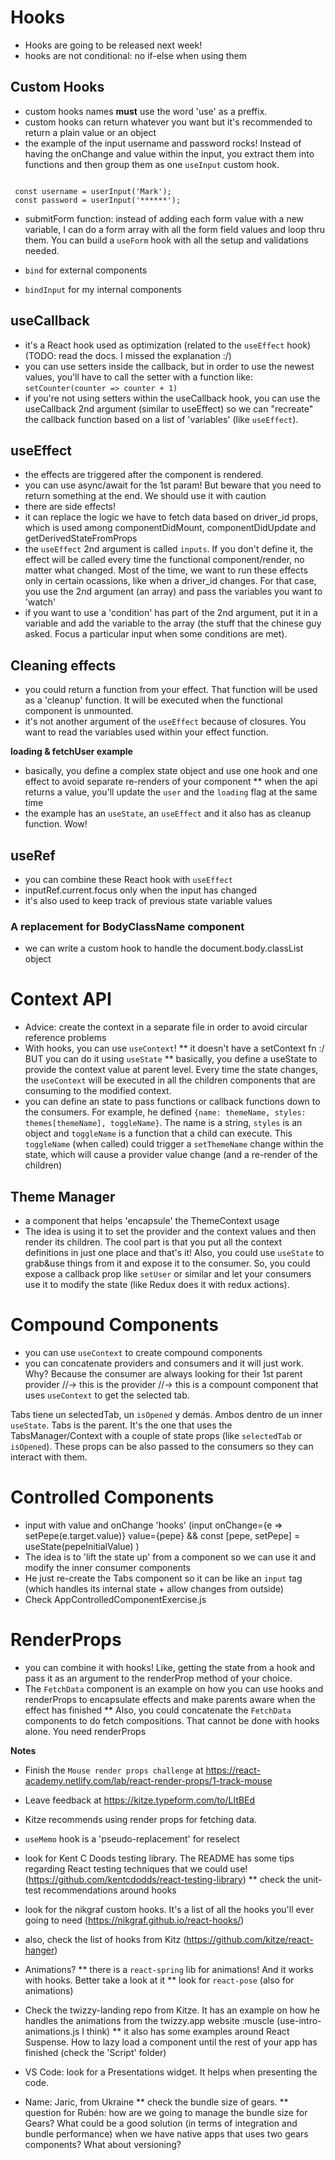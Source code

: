 # Hooks

* Hooks are going to be released next week!
* hooks are not conditional: no if-else when using them


## Custom Hooks

* custom hooks names **must** use the word 'use' as a preffix.
* custom hooks can return whatever you want but it's recommended to return a plain value or an object
* the example of the input username and password rocks! Instead of having the onChange and value within the input, you extract them into functions and then group them as one `useInput` custom hook.
```

 const username = userInput('Mark');
 const password = userInput('******');

```

* submitForm function: instead of adding each form value with a new variable, I can do a form array with all the form field values and loop thru them. You can build a `useForm` hook with all the setup and validations needed. 

* `bind` for external components
* `bindInput` for my internal components


## useCallback

* it's a React hook used as optimization (related to the `useEffect` hook)(TODO: read the docs. I missed the explanation :/)
* you can use setters inside the callback, but in order to use the newest values, you'll have to call the setter with a function like: `setCounter(counter => counter + 1)`
* if you're not using setters within the useCallback hook, you can use the useCallback 2nd argument (similar to useEffect) so we can "recreate" the callback function based on a list of 'variables' (like `useEffect`).


## useEffect

* the effects are triggered after the component is rendered.
* you can use async/await for the 1st param! But beware that you need to return something at the end. We should use it with caution
* there are side effects!
* it can replace the logic we have to fetch data based on driver_id props, which is used among componentDidMount, componentDidUpdate and getDerivedStateFromProps
* the `useEffect` 2nd argument is called `inputs`. If you don't define it, the effect will be called every time the functional component/render, no matter what changed. Most of the time, we want to run these effects only in certain ocassions, like when a driver_id changes. For that case, you use the 2nd argument (an array) and pass the variables you want to 'watch'
* if you want to use a 'condition' has part of the 2nd argument, put it in a variable and add the variable to the array (the stuff that the chinese guy asked. Focus a particular input when some conditions are met).


## Cleaning effects

* you could return a function from your effect. That function will be used as a 'cleanup' function. It will be executed when the functional component is unmounted.
* it's not another argument of the `useEffect` because of closures. You want to read the variables used within your effect function. 

**loading & fetchUser example**
* basically, you define a complex state object and use one hook and one effect to avoid separate re-renders of your component
** when the api returns a value, you'll update the `user` and the `loading` flag at the same time
* the example has an `useState`, an `useEffect` and it also has as cleanup function. Wow!


## useRef

* you can combine these React hook with `useEffect`
* inputRef.current.focus only when the input has changed
* it's also used to keep track of previous state variable values


### A replacement for BodyClassName component
* we can write a custom hook to handle the document.body.classList object


# Context API

* Advice: create the context in a separate file in order to avoid circular reference problems
* With hooks, you can use `useContext`!
** it doesn't have a setContext fn :/ BUT you can do it using `useState`
** basically, you define a useState to provide the context value at parent level. Every time the state changes, the `useContext` will be executed in all the children components that are consuming to the modified context.
* you can define an state to pass functions or callback functions down to the consumers. For example, he defined  `{name: themeName, styles: themes[themeName], toggleName}`. The name is a string, `styles` is an object and `toggleName` is a function that a child can execute. This `toggleName` (when called) could trigger a `setThemeName` change within the state, which will cause a provider value change (and a re-render of the children)

## Theme Manager
* a component that helps 'encapsule' the ThemeContext usage
* The idea is using it to set the provider and the context values and then render its children. The cool part is that you put all the context definitions in just one place and that's it! Also, you could use `useState` to grab&use things from it and expose it to the consumer. So, you could expose a callback prop like `setUser` or similar and let your consumers use it to modify the state (like Redux does it with redux actions).


# Compound Components

* you can use `useContext` to create compound components
* you can concatenate providers and consumers and it will just work. Why? Because the consumer are always looking for their 1st parent provider
<Tabs> //-> this is the provider
	<Tab value="aa"/> //-> this is a compount component that uses `useContext` to get the selected tab.

Tabs tiene un selectedTab, un `isOpened` y demás. Ambos dentro de un inner `useState`.
Tabs is the parent. It's the one that uses the TabsManager/Context with a couple of state props (like `selectedTab` or `isOpened`). These props can be also passed to the consumers so they can interact with them.


# Controlled Components

* input with value and onChange 'hooks' (input onChange={e => setPepe(e.target.value)} value={pepe} && const [pepe, setPepe] = useState(pepeInitialValue) )
* The idea is to 'lift the state up' from a component so we can use it and modify the inner consumer components
* He just re-create the Tabs component so it can be like an `input` tag (which handles its internal state + allow changes from outside)
* Check AppControlledComponentExercise.js

# RenderProps

* you can combine it with hooks! Like, getting the state from a hook and pass it as an argument to the renderProp method of your choice.
* The `FetchData` component is an example on how you can use hooks and renderProps to encapsulate effects and make parents aware when the effect has finished
** Also, you could concatenate the `FetchData` components to do fetch compositions. That cannot be done with hooks alone. You need renderProps




**Notes**
* Finish the `Mouse render props challenge` at https://react-academy.netlify.com/lab/react-render-props/1-track-mouse
* Leave feedback at https://kitze.typeform.com/to/LItBEd
* Kitze recommends using render props for fetching data.
* `useMemo` hook is a 'pseudo-replacement' for reselect
* look for Kent C Doods testing library. The README has some tips regarding React testing techniques that we could use! (https://github.com/kentcdodds/react-testing-library)
** check the unit-test recommendations around hooks
* look for the nikgraf custom hooks. It's a list of all the hooks you'll ever going to need (https://nikgraf.github.io/react-hooks/)
* also, check the list of hooks from Kitz (https://github.com/kitze/react-hanger)
* Animations?
** there is a `react-spring` lib for animations! And it works with hooks. Better take a look at it
** look for `react-pose` (also for animations)
* Check the twizzy-landing repo from Kitze. It has an example on how he handles the animations from the twizzy.app website :muscle (use-intro-animations.js I think)
** it also has some examples around React Suspense. How to lazy load a component until the rest of your app has finished (check the 'Script' folder)

* VS Code: look for a Presentations widget. It helps when presenting the code.

* Name: Jaric, from Ukraine
** check the bundle size of gears.
** question for Rubén: how are we going to manage the bundle size for Gears? What could be a good solution (in terms of integration and bundle performance) when we have native apps that uses two gears components? What about versioning?






















